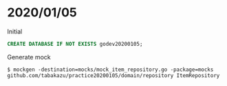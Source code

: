 # 2020/01/05

Initial
```sql
CREATE DATABASE IF NOT EXISTS godev20200105;

```

Generate mock
```
$ mockgen -destination=mocks/mock_item_repository.go -package=mocks github.com/tabakazu/practice20200105/domain/repository ItemRepository
```
